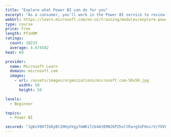 ```yaml
---
title: "Explore what Power BI can do for you"
excerpt: "As a consumer, you'll work in the Power BI service to review and interact with content that has been shared with you. This module provides the foundational information that you need to work effectively in the Power BI service."
webUrl: https://learn.microsoft.com/en-us/training/modules/explore-power-bi-service/
type: course
price: Free
length: PT1H9M
ratings:
  count: 10233
  average: 4.674582
heat: 69

provider:
  name: Microsoft Learn
  domain: microsoft.com
  images:
    - url: /assets/images/organizations/microsoft.com-50x50.jpg
      width: 50
      height: 50

levels:
  - Beginner

topics:
  - Power BI

secured: "JgKxV8H7IU6yBt2HHyGVgy7mWKiTzb4AtB9NJ6PZhxltRa+gSUFHxirV/YOVO+OCBsl6+ulWDzGn3Xn+BQMJfX5K43VqCI7yF3cdJKND8G6pCUxAbZ4X0eWATgVI6NKLrkOuMbuGRTemCPUlfDHviJ3Hh7YyYRv4ur0DNabwfi9KypJP3XCGitPJAzPqaKU2H3/2FNVcKP/gTXqjYIRosWjCcxZ+SFFPipeOYXGJ6vXVAKLDpssjwMmIyTdLwn6QNT2whveuePJFULBUsC6euxthVKxv7EYEOaxN4ZAJwjXCyjINvkKpT3EIjouvTY2z/lDuQn0kLWoqv9fC/JiIZpwJmMIcCBFrfr+G1jiX7EAF3yb0K05A57j2NzSTYmE2teju8luDwbkrsmDLsKB93qov6byMwElRWVGCRSlp6kI=;0CSPitgrwHJa1JwMcOM8Tw=="
---
```


